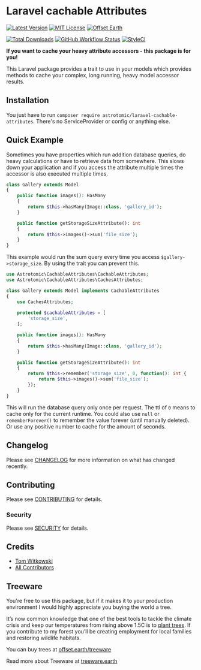# Laravel cachable Attributes

[![Latest Version](http://img.shields.io/packagist/v/astrotomic/laravel-cachable-attributes.svg?label=Release&style=for-the-badge)](https://packagist.org/packages/astrotomic/laravel-cachable-attributes)
[![MIT License](https://img.shields.io/github/license/Astrotomic/laravel-cachable-attributes.svg?label=License&color=blue&style=for-the-badge)](https://github.com/Astrotomic/laravel-cachable-attributes/blob/master/LICENSE)
[![Offset Earth](https://img.shields.io/badge/Treeware-%F0%9F%8C%B3-green?style=for-the-badge)](https://plant.treeware.earth/Astrotomic/laravel-cachable-attributes)

[![Total Downloads](https://img.shields.io/packagist/dt/astrotomic/laravel-cachable-attributes.svg?label=Downloads&style=flat-square&cacheSeconds=600)](https://packagist.org/packages/astrotomic/laravel-cachable-attributes)
[![GitHub Workflow Status](https://img.shields.io/github/workflow/status/Astrotomic/laravel-cachable-attributes/run-tests?style=flat-square&logoColor=white&logo=github&label=Tests)](https://github.com/Astrotomic/laravel-cachable-attributes/actions?query=workflow%3Arun-tests)
[![StyleCI](https://styleci.io/repos/205167128/shield)](https://styleci.io/repos/205167128)

**If you want to cache your heavy attribute accessors - this package is for you!**

This Laravel package provides a trait to use in your models which provides methods to cache your complex, long running, heavy model accessor results.

## Installation

You just have to run `composer require astrotomic/laravel-cachable-attributes`. There's no ServiceProvider or config or anything else.

## Quick Example

Sometimes you have properties which run addition database queries, do heavy calculations or have to retrieve data from somewhere. This slows down your application and if you access the attribute multiple times the accessor is also executed multiple times.

```php
class Gallery extends Model
{
    public function images(): HasMany
    {
        return $this->hasMany(Image::class, 'gallery_id');
    }

    public function getStorageSizeAttribute(): int
    {
        return $this->images()->sum('file_size');
    }
}
```

This example would run the sum query every time you access `$gallery->storage_size`.
By using the trait you can prevent this.

```php
use Astrotomic\CachableAttributes\CachableAttributes;
use Astrotomic\CachableAttributes\CachesAttributes;

class Gallery extends Model implements CachableAttributes
{
    use CachesAttributes;
    
    protected $cachableAttributes = [
        'storage_size',
    ];

    public function images(): HasMany
    {
        return $this->hasMany(Image::class, 'gallery_id');
    }

    public function getStorageSizeAttribute(): int
    {
        return $this->remember('storage_size', 0, function(): int {
            return $this->images()->sum('file_size');
        });
    }
}
```

This will run the database query only once per request. The ttl of `0` means to cache only for the current runtime. You could also use `null` or `rememberForever()` to remember the value forever (until manually deleted). Or use any positive number to cache for the amount of seconds.

## Changelog

Please see [CHANGELOG](CHANGELOG.md) for more information on what has changed recently.

## Contributing

Please see [CONTRIBUTING](CONTRIBUTING.md) for details.

### Security

Please see [SECURITY](SECURITY.md) for details.

## Credits

- [Tom Witkowski](https://github.com/Gummibeer)
- [All Contributors](https://github.com/Astrotomic/laravel-cachable-attributes/graphs/contributors)

## Treeware

You're free to use this package, but if it makes it to your production environment I would highly appreciate you buying the world a tree.

It’s now common knowledge that one of the best tools to tackle the climate crisis and keep our temperatures from rising above 1.5C is to [plant trees](https://www.bbc.co.uk/news/science-environment-48870920). If you contribute to my forest you’ll be creating employment for local families and restoring wildlife habitats.

You can buy trees at [offset.earth/treeware](https://plant.treeware.earth/Astrotomic/laravel-cachable-attributes)

Read more about Treeware at [treeware.earth](https://treeware.earth)
